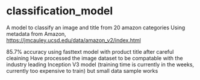 # classification_model
A model to classify an image and title from 20 amazon categories
Using metadata from Amazon, https://jmcauley.ucsd.edu/data/amazon_v2/index.html

85.7% accuracy using fasttext model with product title after careful cleaining 
Have processed the image dataset to be compatable with the industry leading Inception V3 model (training time is currently in the weeks, currently too expensive to train) but small data sample works 
